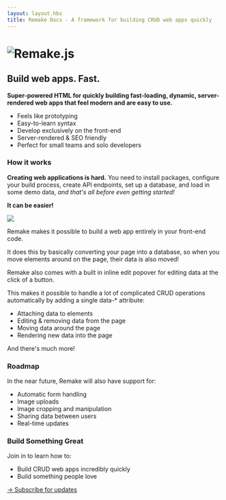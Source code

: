 ```yaml
---
layout: layout.hbs
title: Remake Docs - A framework for building CRUD web apps quickly
---
```


<h1 class="logo"><img class="logo__image" src="/static/logo.svg" alt="Remake.js"></h1>

## Build web apps. Fast.

<b>Super-powered HTML for quickly building fast-loading, dynamic, server-rendered web apps that feel modern and are easy to use.</b>

* Feels like prototyping
* Easy-to-learn syntax
* Develop exclusively on the front-end 
* Server-rendered & SEO friendly
* Perfect for small teams and solo developers

### How it works

**Creating web applications is hard.** You need to install packages, configure your build process, create API endpoints, set up a database, and load in some demo data, *and that's all before even getting started!*

**It can be easier!**

<img src="/static/remake-how-it-works.png">

Remake makes it possible to build a web app entirely in your front-end code.

It does this by basically converting your page into a database, so when you move elements around on the page, their data is also moved!

Remake also comes with a built in inline edit popover for editing data at the click of a button.

This makes it possible to handle a lot of complicated CRUD operations automatically by adding a single data-* attribute:

* Attaching data to elements
* Editing & removing data from the page
* Moving data around the page
* Rendering new data into the page

And there's much more!

### Roadmap

In the near future, Remake will also have support for:

* Automatic form handling
* Image uploads
* Image cropping and manipulation
* Sharing data between users
* Real-time updates

### Build Something Great

Join in to learn how to:

* Build CRUD web apps incredibly quickly
* Build something people love

<div class="spacer--8"></div>

<a class="slanted-link" href="https://mailchi.mp/59def7603a0f/remake"><span>&rarr; Subscribe for updates</span></a>







